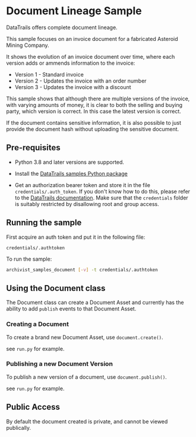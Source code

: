 # Document Lineage Sample

DataTrails offers complete document lineage.

This sample focuses on an invoice document for a fabricated Asteroid Mining Company.

It shows the evolution of an invoice document over time, where each version adds or ammends information to the invoice:

* Version 1 - Standard invoice
* Version 2 - Updates the invoice with an order number
* Version 3 - Updates the invoice with a discount
 
This sample shows that although there are multiple versions of the invoice, with varying
amounts of money, it is clear to both the selling and buying party, which version is correct. In this case the latest version is correct.

If the document contains sensitive information, it is also possible to just provide the document hash without uploading the sensitive document.

## Pre-requisites

* Python 3.8 and later versions are supported.

* Install the [DataTrails samples Python package](https://pypi.org/project/datatrails-samples/ "PyPi package page")

* Get an authorization bearer token and store it in the file `credentials/.auth_token`. If you don't know how to do this, please refer to the [DataTrails documentation](https://docs.datatrails.ai/docs/datatrails-basics/getting-access-tokens-using-app-registrations/ "Getting an auth token"). Make sure that the `credentials` folder is suitably restricted by disallowing root and group access.


## Running the sample

First acquire an auth token and put it in the following file:

```
credentials/.authtoken
```

To run the sample: 

```bash
archivist_samples_document [-v] -t credentials/.authtoken
```

## Using the Document class

The Document class can create a Document Asset and currently has the ability to add
`publish` events to that Document Asset.

### Creating a Document

To create a brand new Document Asset, use `document.create()`.

see `run.py` for example.

### Publishing a new Document Version


To publish a new version of a document, use `document.publish()`.

see `run.py` for example.

## Public Access

By default the document created is private, and cannot be viewed publically.